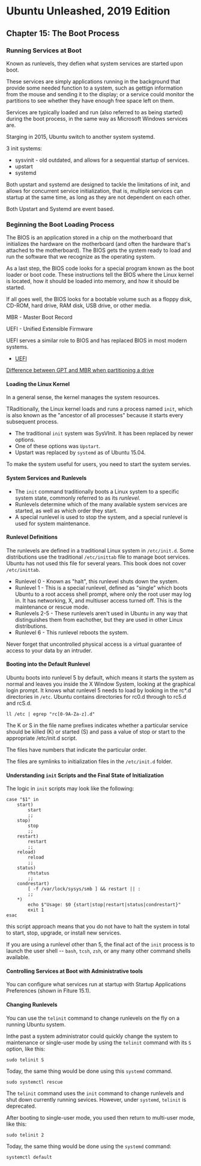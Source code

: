 # Ubuntu Unleashed, 2019 Edition

## Chapter 15: The Boot Process

### Running Services at Boot

Known as runlevels, they defien what system services are started upon boot.

These services are simply applications running in the background that provide some needed function to a system, such as gettign information from the mouse and sending it to the display; or a service could monitor the partitions to see whether they have enough free space left on them.

Services are typically loaded and run (also referred to as being started) during the boot process, in the same way as Microsoft Windows services are.

Starging in 2015, Ubuntu switch to another system systemd.

3 init systems:
* sysvinit - old outdated, and allows for a sequential startup of services.
* upstart
* systemd

Both upstart and systemd are designed to tackle the limitations of init, and allows for concurrent service initialization, that is, multiple services can startup at the same time, as long as they are not dependent on each other.

Both Upstart and Systemd are event based.

### Beginning the Boot Loading Process

The BIOS is an application stored in a chip on the motherboard that initializes the hardware on the motherboard (and often the hardware that's attached to the motherboard). The BIOS gets the system ready to load and run the software that we recognize as the operating system.

As a last step, the BIOS code looks for a special program known as the boot loader or boot code. These instructions tell the BIOS where the Linux kernel is located, how it should be loaded into memory, and how it should be started.

If all goes well, the BIOS looks for a bootable volume such as a floppy disk, CD-ROM, hard drive, RAM disk, USB drive, or other media.

MBR - Master Boot Record

UEFI - Unified Extensible Firmware

UEFI serves a similar role to BIOS and has replaced BIOS in most modern systems.

* [UEFI](https://help.ubuntu.com/community/UEFI)

[Difference between GPT and MBR when partitioning a drive](http://www.howtogeek.com/193669/whats-the-difference-between-gpt-and-mbr-when-partitioning-a-drive/)

#### Loading the Linux Kernel

In a general sense, the kernel manages the system resources.

TRaditionally, the Linux kernel loads and runs a process named `init`, which is also known as the "ancestor of all processes" because it starts every subsequent process.

* The traditional `init` system was SysVInit. It has been replaced by newer options.
* One of these options was `Upstart`.
* Upstart was replaced by `systemd` as of Ubuntu 15.04.

To make the system useful for users, you need to start the system servies.

#### System Services and Runlevels

* The `init` command traditionally boots a Linux system to a specific system state, commonly referred to as its *runlevel*.
* Runlevels determine which of the many available system services are started, as well as which order they start.
* A special runlevel is used to stop the system, and a special runlevel is used for system maintenance.

#### Runlevel Definitions

The runlevels are defined in a traditional Linux system in `/etc/init.d`. Some distributions use the traditional `/etc/inittab` file to manage boot services. Ubuntu has not used this file for several years. This book does not cover `/etc/inittab`.

* Runlevel 0 - Known as "halt", this runlevel shuts down the system.
* Runlevel 1 - This is a special runlevel, defined as "single" which boots Ubuntu to a root access shell prompt, where only the root user may log in. It has networking, X, and multiuser access turned off. This is the maintenance or rescue mode.
* Runlevels 2-5 - These runlevels aren't used in Ubuntu in any way that distinguishes them from eachother, but they are used in other Linux distributions.
* Runlevel 6 - This runlevel reboots the system.

Never forget that uncontrolled physical access is a virtual guarantee of access to your data by an intruder.

#### Booting into the Default Runlevel

Ubuntu boots into runlevel 5 by default, which means it starts the system as normal and leaves you inside the X Window System, looking at the graphical login prompt. It knows what runlevel 5 needs to load by looking in the rc*.d directories in `/etc`. Ubuntu contains directories for rc0.d through to rc5.d and rcS.d.

`ll /etc | egrep "rc[0-9A-Za-z].d"`

The K or S in the file name prefixes indicates whether a particular service should be killed (K) or started (S) and pass a value of stop or start to the appropriate /etc/init.d script.

The files have numbers that indicate the particular order.

The files are symlinks to initialization files in the `/etc/init.d` folder.

#### Understanding `init` Scripts and the Final State of Initialization

The logic in `init` scripts may look like the following:

```
case "$1" in
    start)
        start
        ;;
    stop)
        stop
        ;;
    restart)
        restart
        ;;
    reload)
        reload
        ;;
    status)
        rhstatus
        ;;
    condrestart)
        [ -f /var/lock/sysys/smb ] && restart || : 
        ;;
    *)
        echo $"Usage: $0 {start|stop|restart|status|condrestart}"
        exit 1
esac
```

this script approach means that you do not have to halt the system in total to start, stop, upgrade, or install new services.

If you are using a runlevel other than 5, the final act of the `init` process is to launch the user shell -- `bash`, `tcsh`, `zsh`, or any many other command shells available.

#### Controlling Services at Boot with Administrative tools

You can configure what services run at startup with Startup Applications Preferences (shown in Fiture 15.1).

#### Changing Runlevels

You can use the `telinit` command to change runlevels on the fly on a running Ubuntu system.

Inthe past a system administrator could quickly change the system to maintenance or single-user mode by using the `telinit` command with its `S` option, like this:

`sudo telinit S`

Today, the same thing would be done using this `systemd` command.

`sudo systemctl rescue`

The `telinit` command uses the `init` command to  change runlevels and shut down currently running sevices. However, under `systemd`, `telinit` is deprecated.

After booting to single-user mode, you used then return to multi-user mode, like this:

`sudo telinit 2`

Today, the same thing would be done using the `systemd` command:

`systemctl default`

